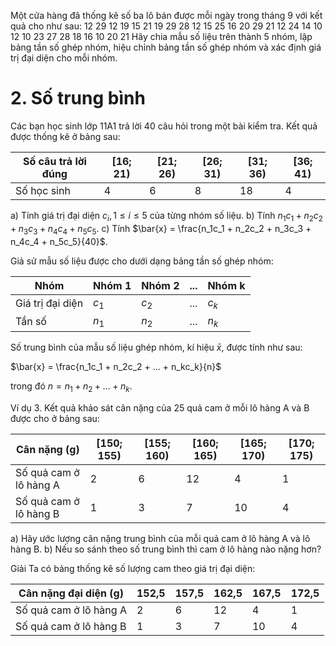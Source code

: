 Một cửa hàng đã thống kê số ba lô bán được mỗi ngày trong tháng 9 với kết quả cho như sau:
12  29  12  19  15  21  19  29  28  12  15  25  16  20  29
21  12  24  14  10  12  10  23  27  28  18  16  10  20  21
Hãy chia mẫu số liệu trên thành 5 nhóm, lập bảng tần số ghép nhóm, hiệu chỉnh bảng tần số ghép nhóm và xác định giá trị đại diện cho mỗi nhóm.

# 2. Số trung bình

Các bạn học sinh lớp 11A1 trả lời 40 câu hỏi trong một bài kiểm tra. Kết quả được thống kê ở bảng sau:

| Số câu trả lời đúng | [16; 21) | [21; 26) | [26; 31) | [31; 36) | [36; 41) |
|---------------------|----------|----------|----------|----------|----------|
| Số học sinh         | 4        | 6        | 8        | 18       | 4        |

a) Tính giá trị đại diện $c_i, 1 \leq i \leq 5$ của từng nhóm số liệu.
b) Tính $n_1c_1 + n_2c_2 + n_3c_3 + n_4c_4 + n_5c_5$.
c) Tính $\bar{x} = \frac{n_1c_1 + n_2c_2 + n_3c_3 + n_4c_4 + n_5c_5}{40}$.

Giả sử mẫu số liệu được cho dưới dạng bảng tần số ghép nhóm:

| Nhóm           | Nhóm 1 | Nhóm 2 | ... | Nhóm k |
|----------------|--------|--------|-----|--------|
| Giá trị đại diện | $c_1$  | $c_2$  | ... | $c_k$  |
| Tần số         | $n_1$  | $n_2$  | ... | $n_k$  |

Số trung bình của mẫu số liệu ghép nhóm, kí hiệu $\bar{x}$, được tính như sau:

$\bar{x} = \frac{n_1c_1 + n_2c_2 + ... + n_kc_k}{n}$

trong đó $n = n_1 + n_2 + ... + n_k$.

Ví dụ 3. Kết quả khảo sát cân nặng của 25 quả cam ở mỗi lô hàng A và B được cho ở bảng sau:

| Cân nặng (g)           | [150; 155) | [155; 160) | [160; 165) | [165; 170) | [170; 175) |
|------------------------|------------|------------|------------|------------|------------|
| Số quả cam ở lô hàng A | 2          | 6          | 12         | 4          | 1          |
| Số quả cam ở lô hàng B | 1          | 3          | 7          | 10         | 4          |

a) Hãy ước lượng cân nặng trung bình của mỗi quả cam ở lô hàng A và lô hàng B.
b) Nếu so sánh theo số trung bình thì cam ở lô hàng nào nặng hơn?

Giải
Ta có bảng thống kê số lượng cam theo giá trị đại diện:

| Cân nặng đại diện (g) | 152,5 | 157,5 | 162,5 | 167,5 | 172,5 |
|-----------------------|-------|-------|-------|-------|-------|
| Số quả cam ở lô hàng A| 2     | 6     | 12    | 4     | 1     |
| Số quả cam ở lô hàng B| 1     | 3     | 7     | 10    | 4     |